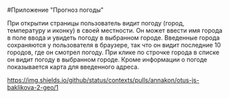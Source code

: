 #Приложение "Прогноз погоды"

При открытии страницы пользователь видит погоду (город, температуру и иконку) в своей местности.
Он может ввести имя города в поле ввода и увидеть погоду в выбранном городе.
Введенные города сохраняются у пользователя в браузере, так что он видит последние 10 городов, где он смотрел погоду.
При клике по строчке города в списке он видит погоду в выбранном городе.
Кроме информации о погоде показывается карта для введенного адреса.

https://img.shields.io/github/status/contexts/pulls/annakon/otus-js-baklikova-2-geo/1
